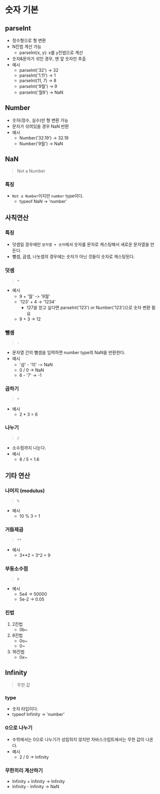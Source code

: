 # 숫자 기본

## parseInt
- 정수형으로 형 변환
- N진법 계산 가능
	- parseInt(x, y): x를 y진법으로 계산
- 숫자&문자가 섞인 경우, 맨 앞 숫자만 추출
- 예시
	- parseInt('32') -> 32
	- parseInt('1.11') -> 1
	- parseInt(11, 7) -> 8
	- parseInt('9월') -> 9
	- parseInt('월9') -> NaN

## Number
- 숫자(정수, 실수)만 형 변환 가능
- 문자가 섞여있을 경우 NaN 반환
- 예시
	- Number('32.19') -> 32.19
	- Number('9월') -> NaN

## NaN
> Not a Number

### 특징
- `Not a Number`이지만 `number` type이다.
	- typeof NaN -> 'number'

## 사칙연산
### 특징
- 덧셈일 경우에만 `문자열 + 숫자`에서 숫자를 문자로 캐스팅해서 새로운 문자열을 만든다.
- 뺄셈, 곱셈, 나눗셈의 경우에는 숫자가 아닌 것들이 숫자로 캐스팅된다.

### 덧셈
> `+`

- 예시
	- 9 + '월' -> '9월'
	- '123' + 4 -> '1234'
		- 127을 얻고 싶다면 parseInt('123') or Number('123')으로 숫자 변환 필요
	- 9 + 3 -> 12

### 뺄셈
> `-`

- 문자열 간의 뺄셈을 입력하면 number type의 NaN을 반환한다.
- 예시
	- '삼' - '이' -> NaN
	- 0 / 0 -> NaN
	- 6 - '7' -> -1

### 곱하기
> `*`

- 예시
  - 2 * 3 = 6

### 나누기
> `/`

- 소수점까지 나눈다.
- 예시
	- 8 / 5 = 1.6


## 기타 연산

### 나머지 (modulus)
> `%`

- 예시
	- 10 % 3 = 1

### 거듭제곱
> `**`

- 예시
	- 3**2 = 3^2 = 9

### 부동소수점
> `e`

- 예시
	- 5e4 -> 50000
	- 5e-2 -> 0.05

### 진법
1. 2진법
	- 0b~
2. 8진법
	- 0o~
	- 0~
3. 16진법
	- 0x~

## Infinity
> 무한 값

### type
- 숫자 타입이다.
- typeof Infinity -> 'number'

### 0으로 나누기
- 수학에서는 0으로 나누기가 성립하지 않지만 자바스크립트에서는 무한 값이 나온다.
- 예시
	- 2 / 0 -> Infinity

### 무한끼리 계산하기
- Infinity + Infinity -> Infinity
- Infinity - Infinity -> NaN
